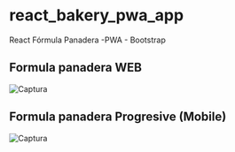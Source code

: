 # react_bakery_pwa_app
React Fórmula Panadera -PWA - Bootstrap

## Formula panadera WEB
![Captura](https://user-images.githubusercontent.com/7141537/175749660-0b1c4d1e-d491-4538-befb-dbec89bc9d20.PNG)

## Formula panadera Progresive (Mobile)
![Captura](https://user-images.githubusercontent.com/7141537/175749713-70dd7cb8-a28f-46e9-af46-10edc273c237.PNG)

